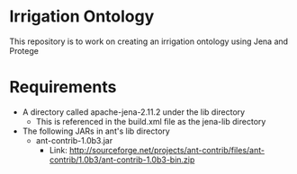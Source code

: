 Irrigation Ontology
===================

This repository is to work on creating an irrigation ontology using Jena and Protege


Requirements
============
* A directory called apache-jena-2.11.2 under the lib directory
  * This is referenced in the build.xml file as the jena-lib directory
* The following JARs in ant's lib directory
  * ant-contrib-1.0b3.jar
    * Link: http://sourceforge.net/projects/ant-contrib/files/ant-contrib/1.0b3/ant-contrib-1.0b3-bin.zip
